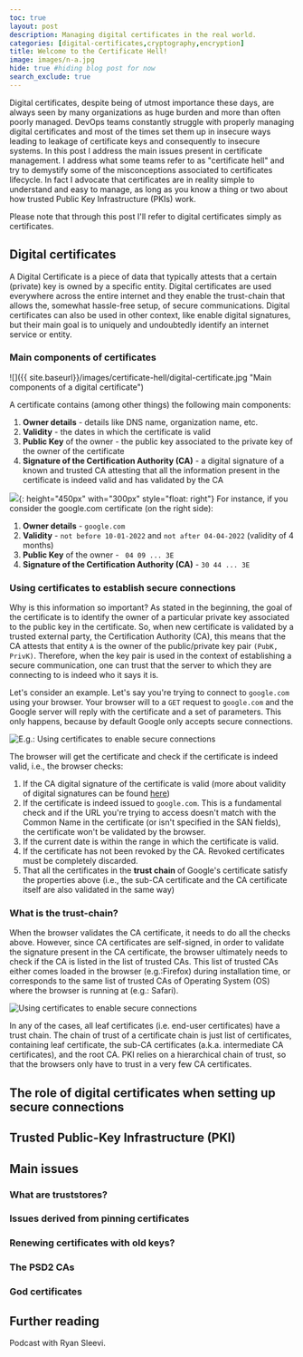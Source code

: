 ```yaml
---
toc: true
layout: post
description: Managing digital certificates in the real world.
categories: [digital-certificates,cryptography,encryption]
title: Welcome to the Certificate Hell! 
image: images/n-a.jpg
hide: true #hiding blog post for now 
search_exclude: true
---
```


Digital certificates, despite being of utmost importance these days, are always seen by many organizations as huge burden and more than often poorly managed. DevOps teams constantly struggle with properly managing digital certificates and most of the times set them up in insecure ways leading to leakage of certificate keys and consequently to insecure systems. 
In this post I address the main issues present in certificate management. I address what some teams refer to as "certificate hell" and try to demystify some of the misconceptions associated to certificates lifecycle. 
In fact I advocate that certificates are in reality simple to understand and easy to manage, as long as you know a thing or two about how trusted Public Key Infrastructure (PKIs) work.  

Please note that through this post I'll refer to digital certificates simply as certificates.


## Digital certificates 

A Digital Certificate is a piece of data that typically attests that a certain (private) key is owned by a specific entity. Digital certificates are used everywhere across the entire internet and they enable the trust-chain that allows the, somewhat hassle-free setup, of secure communications. Digital certificates can also be used in other context, like enable digital signatures, but their main goal is to uniquely and undoubtedly identify an internet service or entity. 


### Main components of certificates

![]({{ site.baseurl}}/images/certificate-hell/digital-certificate.jpg "Main components of a digital certificate")

A certificate contains (among other things) the following main components:
1. **Owner details** - details like DNS name, organization name, etc.
2. **Validity** - the dates in which the certificate is valid
3. **Public Key** of the owner - the public key associated to the private key of the owner of the certificate 
4. **Signature of the Certification Authority (CA)** - a digital signature of a known and trusted CA attesting that all the information present in the certificate is indeed valid and has validated by the CA 


![]({{site.baseurl}}/images/certificate-hell/google-certificate.png " "){: height="450px" with="300px" style="float: right"}
For instance, if you consider the google.com certificate (on the right side):
1. **Owner details** - `google.com`
2. **Validity** - `not before 10-01-2022` and `not after 04-04-2022` (validity of 4 months)
3. **Public Key** of the owner - ` 04 09 ... 3E` 
4. **Signature of the Certification Authority (CA)** - `30 44 ... 3E`

### Using certificates to establish secure connections

Why is this information so important? As stated in the beginning, the goal of the certificate is to identify the owner of a particular private key associated to the public key in the certificate. 
So, when new certificate is validated by a trusted external party, the Certification Authority (CA), this means that the CA attests that entity `A` is the owner of the public/private key pair `(PubK, PrivK)`. Therefore, when the key pair is used in the context of establishing a secure communication, one can trust that the server to which they are connecting to is indeed who it says it is. 


Let's consider an example. Let's say you're trying to connect to `google.com` using your browser. Your browser will to a `GET` request to `google.com` and the Google server will reply with the certificate and a set of parameters. This only happens, because by default Google only accepts secure connections.

![]({{site.baseurl}}/images/certificate-hell/eg-secure-connections.jpg "E.g.: Using certificates to enable secure connections")

The browser will get the certificate and check if the certificate is indeed valid, i.e., the browser checks:
1. If the CA digital signature of the certificate is valid (more about validity of digital signatures can be found [here](https://en.wikipedia.org/wiki/Digital_signature))
2. If the certificate is indeed issued to `google.com`. This is a fundamental check and if the URL you're trying to access doesn't match with the Common Name in the certificate (or isn't specified in the SAN fields), the certificate won't be validated by the browser. 
3. If the current date is within the range in which the certificate is valid.
4. If the certificate has not been revoked by the CA. Revoked certificates must be completely discarded.
5. That all the certificates in the **trust chain** of Google's certificate satisfy the properties above (i.e., the sub-CA certificate and the CA certificate itself are also validated in the same way) 

### What is the trust-chain?


When the browser validates the CA certificate, it needs to do all the checks above. However, since CA certificates are self-signed, in order to validate the signature present in the CA certificate, the browser ultimately needs to check if the CA is listed in the list of trusted CAs. 
This list of trusted CAs either comes loaded in the browser (e.g.:Firefox) during installation time, or corresponds to the same list of trusted CAs of Operating System (OS) where the browser is running at (e.g.: Safari). 

![]({{site.baseurl}}/images/certificate-hell/secure-connections.jpg "Using certificates to enable secure connections")

In any of the cases, all leaf certificates (i.e. end-user certificates) have a trust chain. The chain of trust of a certificate chain is just list of certificates, containing leaf certificate, the sub-CA certificates (a.k.a. intermediate CA certificates), and the root CA. PKI relies on a hierarchical chain of trust, so that the browsers only have to trust in a very few CA certificates.

## The role of digital certificates when setting up secure connections



## Trusted Public-Key Infrastructure (PKI)

## Main issues


### What are truststores?

### Issues derived from pinning certificates

### Renewing certificates with old keys?

### The PSD2 CAs 

### God certificates 

## Further reading

Podcast with Ryan Sleevi.

